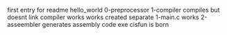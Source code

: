 first entry for readme hello_world
0-preprocessor
1-compiler compiles but doesnt link
compiler works
works
created separate 1-main.c works
2-asseembler generates assembly code
exe cisfun is born
